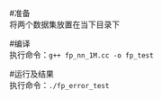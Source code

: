 #准备  
将两个数据集放置在当下目录下  

#编译  
执行命令：`g++ fp_nn_1M.cc -o fp_test`  

#运行及结果  
执行命令：`./fp_error_test`  
